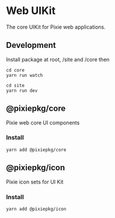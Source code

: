 # Web UIKit

The core UIKit for Pixie web applications.

## Development

Install package at root, /site and /core then

```
cd core
yarn run watch
```

```
cd site
yarn run dev
```

## @pixiepkg/core

Pixie web core UI components

### Install

```
yarn add @pixiepkg/core
```

## @pixiepkg/icon

Pixie icon sets for UI Kit

### Install

```
yarn add @pixiepkg/icon
```
